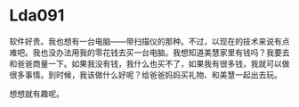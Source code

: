 # Lda091

软件好贵。我也想有一台电脑——带扫描仪的那种。不过，以现在的技术来说有点难吧。我也没办法用我的零花钱去买一台电脑。我想知道美慧家里有钱吗？我要去和爸爸商量一下。如果我没有钱，我什么也买不了，如果我有很多钱，我就可以做很多事情。到时候，我该做什么好呢？给爸爸妈妈买礼物、和美慧一起出去玩。



想想就有趣呢。